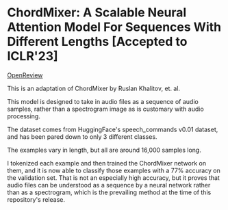 # ChordMixer: A Scalable Neural Attention Model For Sequences With Different Lengths [Accepted to ICLR'23]

[OpenReview](https://openreview.net/forum?id=E8mzu3JbdR)

This is an adaptation of ChordMixer by Ruslan Khalitov, et. al.

This model is designed to take in audio files as a sequence of audio samples, rather than a spectrogram image as is customary with audio processing.

The dataset comes from HuggingFace's speech_commands v0.01 dataset, and has been pared down to only 3 different classes.

The examples vary in length, but all are around 16,000 samples long.  

I tokenized each example and then trained the ChordMixer network on them, and it is now able to classify those examples with a 77% accuracy on the validation set.  That is not an especially high accuracy, but it proves that audio files can be understood as a sequence by a neural network rather than as a spectrogram, which is the prevailing method at the time of this repository's release.
